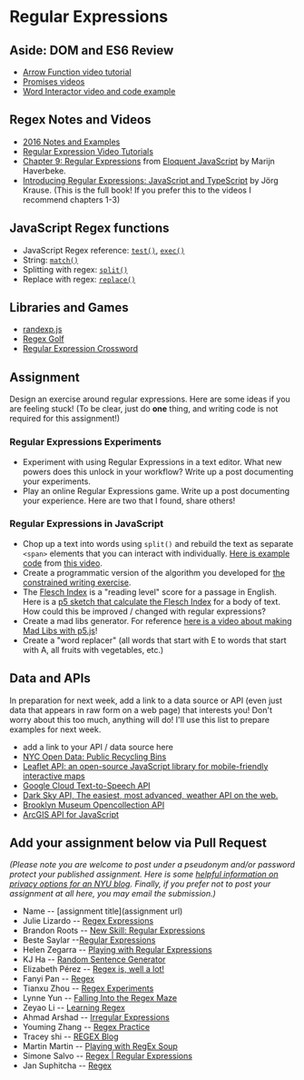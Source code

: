 # Regular Expressions

## Aside: DOM and ES6 Review

- [Arrow Function video tutorial](https://youtu.be/mrYMzpbFz18)
- [Promises videos](https://www.youtube.com/playlist?list=PLRqwX-V7Uu6bKLPQvPRNNE65kBL62mVfx)
- [Word Interactor video and code example](https://thecodingtrain.com/CodingChallenges/038-word-interactor.html)

## Regex Notes and Videos

- [2016 Notes and Examples](http://shiffman.net/a2z/regex/)
- [Regular Expression Video Tutorials](https://www.youtube.com/watch?v=7DG3kCDx53c&list=PLRqwX-V7Uu6YEypLuls7iidwHMdCM6o2w)
- [Chapter 9: Regular Expressions](https://eloquentjavascript.net/09_regexp.html) from [Eloquent JavaScript](https://eloquentjavascript.net/) by Marijn Haverbeke.
- [Introducing Regular Expressions: JavaScript and TypeScript](https://learning-oreilly-com.proxy.library.nyu.edu/library/view/introducing-regular-expressions/9781484225080/A434767_1_En_1_Chapter.html) by Jörg Krause. (This is the full book! If you prefer this to the videos I recommend chapters 1-3)

## JavaScript Regex functions

- JavaScript Regex reference: [`test()`](https://developer.mozilla.org/en-US/docs/Web/JavaScript/Reference/Global_Objects/RegExp/test), [`exec()`](https://developer.mozilla.org/en-US/docs/Web/JavaScript/Reference/Global_Objects/RegExp/exec)
- String: [`match()`](https://developer.mozilla.org/en-US/docs/Web/JavaScript/Reference/Global_Objects/String/match)
- Splitting with regex: [`split()`](https://developer.mozilla.org/en-US/docs/Web/JavaScript/Reference/Global_Objects/String/split)
- Replace with regex: [`replace()`](https://developer.mozilla.org/en-US/docs/Web/JavaScript/Reference/Global_Objects/String/replace)

## Libraries and Games

- [randexp.js](http://fent.github.io/randexp.js/)
- [Regex Golf](https://alf.nu/RegexGolf)
- [Regular Expression Crossword](https://regexcrossword.com/)

## Assignment

Design an exercise around regular expressions. Here are some ideas if you are feeling stuck! (To be clear, just do **one** thing, and writing code is not required for this assignment!)

### Regular Expressions Experiments

- Experiment with using Regular Expressions in a text editor. What new powers does this unlock in your workflow? Write up a post documenting your experiments.
- Play an online Regular Expressions game. Write up a post documenting your experience. Here are two that I found, share others!

### Regular Expressions in JavaScript

- Chop up a text into words using `split()` and rebuild the text as separate `<span>` elements that you can interact with individually. [Here is example code](https://editor.p5js.org/codingtrain/sketches/Jr3zCQw-9) from [this video](https://thecodingtrain.com/CodingChallenges/038-word-interactor.html).
- Create a programmatic version of the algorithm you developed for [the constrained writing exercise](https://docs.google.com/presentation/d/18-eQtpSXKcMdvFuk9ub1yjY-2zW5T067R0o34BT9BTM/edit?usp=sharing).
- The [Flesch Index](https://en.wikipedia.org/wiki/Flesch%E2%80%93Kincaid_readability_tests) is a "reading level" score for a passage in English. Here is a [p5 sketch that calculate the Flesch Index](https://editor.p5js.org/a2zitp/sketches/OQx3A3Sa0) for a body of text. How could this be improved / changed with regular expressions?
- Create a mad libs generator. For reference [here is a video about making Mad Libs with p5.js](https://thecodingtrain.com/CodingChallenges/039-madlibs.html)!
- Create a "word replacer" (all words that start with E to words that start with A, all fruits with vegetables, etc.)

## Data and APIs

In preparation for next week, add a link to a data source or API (even just data that appears in raw form on a web page) that interests you! Don't worry about this too much, anything will do! I'll use this list to prepare examples for next week.

- add a link to your API / data source here
- [NYC Open Data: Public Recycling Bins](https://data.cityofnewyork.us/resource/sxx4-xhzg.json)
- [Leaflet API: an open-source JavaScript library for mobile-friendly interactive maps](https://leafletjs.com/reference-1.7.1.html)
- [Google Cloud Text-to-Speech API](https://cloud.google.com/text-to-speech)
- [Dark Sky API, The easiest, most advanced, weather API on the web.](https://rapidapi.com/darkskyapis/api/dark-sky)
- [Brooklyn Museum Opencollection API](https://www.brooklynmuseum.org/opencollection/api)
- [ArcGIS API for JavaScript](https://developers.arcgis.com/javascript/)

## Add your assignment below via Pull Request

_(Please note you are welcome to post under a pseudonym and/or password protect your published assignment. Here is some [helpful information on privacy options for an NYU blog](https://nyu.service-now.com/sp?id=kb_article&sysparm_article=KB0012245&sys_kb_id=b2ddc9da004aa1002a5d036a271e5f70&spa=1). Finally, if you prefer not to post your assignment at all here, you may email the submission.)_

- Name -- [assignment title](assignment url)
- Julie Lizardo -- [Regex Expressions](https://julielizardo.com/2020/09/17/regex-expressions/)
- Brandon Roots -- [New Skill: Regular Expressions](http://brandonroots.com/2020/09/20/regular-expressions/)
- Beste Saylar --[Regular Expressions](https://www.bestesaylar.com/programming-a2z)
- Helen Zegarra -- [Playing with Regular Expressions](https://texaotech.wordpress.com/2020/09/21/playing-with-regular-expressions/)
- KJ Ha -- [Random Sentence Generator](https://gist.github.com/TTurbo0824/34c45efd7ca18e9ab082eb97d0179f66)
- Elizabeth Pérez -- [Regex is, well a lot!](https://brujatech.wordpress.com/2020/09/21/regex-is-well-a-lot/)
- Fanyi Pan -- [Regex](https://fanyipan.wordpress.com/2020/09/21/regular-expression/)
- Tianxu Zhou -- [Regex Experiments](https://tianxuzhoublabla.wordpress.com/2020/09/22/week02-regex-experiments/)
- Lynne Yun -- [Falling Into the Regex Maze](www.lynneyun.com/fall-20-a2z/2020/9/21/falling-into-the-regex-maze)
- Zeyao Li -- [Learning Regex](https://zeyao.online/Learning-Regex-4edf3e60358747db81944fbca8bebee3)
- Ahmad Arshad -- [Irregular Expressions](https://dev1.ed-projects.nyu.edu/geotools/2020/09/22/irregular-expressions)
- Youming Zhang -- [Regex Practice](https://medium.com/@youmingzhang19/regex-a2z-c4fc1d1d5de5)
- Tracey shi -- [REGEX Blog](https://wp.nyu.edu/tianyeeee/programming-a-z/)
- Martin Martin -- [Playing with RegEx Soup](https://www.martinsquared.com/2020/09/20/playing-with-regex-soup/)
- Simone Salvo -- [Regex | Regular Expressions](https://www.simonesalvo.com/itp-portfolio/2020/9/20/regex)
- Jan Suphitcha -- [Regex](http://www.jayspaper.com/blog/2020/9/28/a2z-regular-expression)
